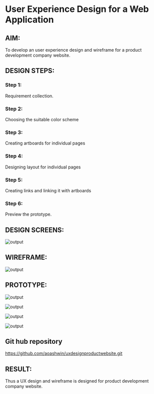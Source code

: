 # User Experience Design for a Web Application
## AIM:
To develop an user experience design and wireframe for a product development company website.

## DESIGN STEPS:
### Step 1: 
Requirement collection.
### Step 2:
Choosing the suitable color scheme
### Step 3:
Creating artboards for individual pages
### Step 4:
Designing layout for individual pages
### Step 5:
Creating links and linking it with artboards
### Step 6:
Preview the prototype.

## DESIGN SCREENS:

![output](./static/img/1.png)

## WIREFRAME:

![output](./static/img/2.png)

## PROTOTYPE:

![output](./static/img/3.jpg)

![output](./static/img/4.jpg)

![output](./static/img/5.jpg)

![output](./static/img/6.jpg)

## Git hub repository

https://github.com/aoashwin/uxdesignproductwebsite.git

## RESULT:

Thus a UX design and wireframe is designed for product development company website.